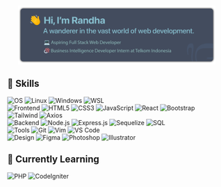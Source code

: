 <p align="center">
  <img src="./assets/githubBanner.png" alt="Randha - Aspiring Full Stack Developer" width="90%">
</p>

## 🚀 Skills
![OS](https://img.shields.io/badge/OS-434C5E?style=for-the-badge)
![Linux](https://img.shields.io/badge/Linux-434C5E?style=for-the-badge&logo=linux&logoColor=EBCB8B)
![Windows](https://img.shields.io/badge/Windows-434C5E?style=for-the-badge&logo=windows&logoColor=88C0D0)
![WSL](https://img.shields.io/badge/WSL-434C5E?style=for-the-badge&logo=windows&logoColor=ECEFF4)
<br/>
![Frontend](https://img.shields.io/badge/Frontend-434C5E?style=for-the-badge)
![HTML5](https://img.shields.io/badge/HTML5-434C5E?style=for-the-badge&logo=html5&logoColor=D08770)
![CSS3](https://img.shields.io/badge/CSS3-434C5E?style=for-the-badge&logo=css3&logoColor=81A1C1)
![JavaScript](https://img.shields.io/badge/JavaScript-434C5E?style=for-the-badge&logo=javascript&logoColor=EBCB8B)
![React](https://img.shields.io/badge/React-434C5E?style=for-the-badge&logo=react&logoColor=88C0D0)
![Bootstrap](https://img.shields.io/badge/Bootstrap-434C5E?style=for-the-badge&logo=bootstrap&logoColor=B48EAD)
![Tailwind](https://img.shields.io/badge/Tailwind_CSS-434C5E?style=for-the-badge&logo=tailwind-css&logoColor=88C0D0)
![Axios](https://img.shields.io/badge/Axios-434C5E?style=for-the-badge&logo=axios&logoColor=81A1C1)
<br/>
![Backend](https://img.shields.io/badge/Backend-434C5E?style=for-the-badge)
![Node.js](https://img.shields.io/badge/Node.js-434C5E?style=for-the-badge&logo=node.js&logoColor=A3BE8C)
![Express.js](https://img.shields.io/badge/Express.js-434C5E?style=for-the-badge&logo=express&logoColor=ECEFF4)
![Sequelize](https://img.shields.io/badge/Sequelize-434C5E?style=for-the-badge&logo=sequelize&logoColor=81A1C1)
![SQL](https://img.shields.io/badge/SQL-434C5E?style=for-the-badge&logo=postgresql&logoColor=81A1C1)
<br/>
![Tools](https://img.shields.io/badge/Tools-434C5E?style=for-the-badge)
![Git](https://img.shields.io/badge/Git-434C5E?style=for-the-badge&logo=git&logoColor=D08770)
![Vim](https://img.shields.io/badge/Vim-434C5E?style=for-the-badge&logo=vim&logoColor=A3BE8C)
![VS Code](https://img.shields.io/badge/VS_Code-434C5E?style=for-the-badge&logo=visual-studio-code&logoColor=88C0D0)
<br/>
![Design](https://img.shields.io/badge/Design-434C5E?style=for-the-badge)
![Figma](https://img.shields.io/badge/Figma-434C5E?style=for-the-badge&logo=figma&logoColor=BF616A)
![Photoshop](https://img.shields.io/badge/Photoshop-434C5E?style=for-the-badge&logo=adobe-photoshop&logoColor=81A1C1)
![Illustrator](https://img.shields.io/badge/Illustrator-434C5E?style=for-the-badge&logo=adobe-illustrator&logoColor=D08770)

## 🌱 Currently Learning
![PHP](https://img.shields.io/badge/PHP-434C5E?style=for-the-badge&logo=php&logoColor=81A1C1)
![CodeIgniter](https://img.shields.io/badge/CodeIgniter-434C5E?style=for-the-badge&logo=codeigniter&logoColor=D08770)

<!--
## 📊 GitHub Stats
[![GitHub Streak](https://github-readme-streak-stats.herokuapp.com?user=randhayoga&theme=nord&hide_border=true&background=434C5E&stroke=ECEFF4&ring=88C0D0&fire=EBCB8B&currStreakNum=ECEFF4&sideNums=ECEFF4&currStreakLabel=ECEFF4&sideLabels=ECEFF4&dates=D8DEE9&width=200)](https://git.io/streak-stats)
[![Top Langs](https://github-readme-stats.vercel.app/api/top-langs/?username=randhayoga&layout=compact&theme=nord&hide_border=true&bg_color=434C5E)](https://github.com/anuraghazra/github-readme-stats)
-->

